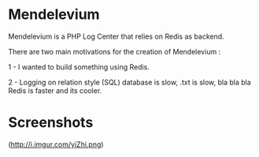 Mendelevium
===========

Mendelevium is a PHP Log Center that relies on Redis as backend.

There are two main motivations for the creation of Mendelevium :

1 - I wanted to build something using Redis.

2 - Logging on relation style (SQL) database is slow, .txt is slow, bla bla bla Redis is faster and its cooler.

Screenshots
===========


(http://i.imgur.com/yiZhi.png)